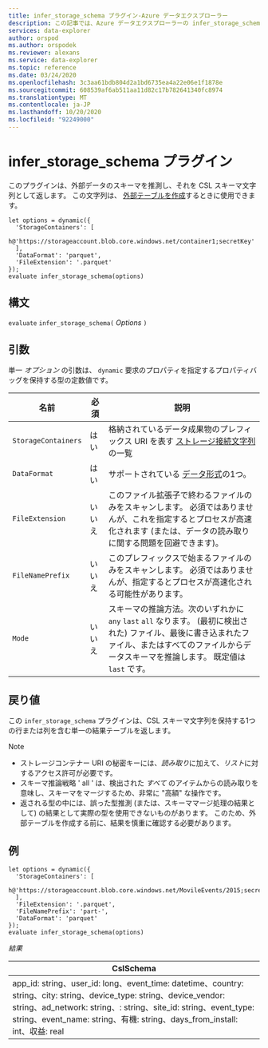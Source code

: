 ```yaml
---
title: infer_storage_schema プラグイン-Azure データエクスプローラー
description: この記事では、Azure データエクスプローラーの infer_storage_schema プラグインについて説明します。
services: data-explorer
author: orspod
ms.author: orspodek
ms.reviewer: alexans
ms.service: data-explorer
ms.topic: reference
ms.date: 03/24/2020
ms.openlocfilehash: 3c3aa61bdb804d2a1bd6735ea4a22e06e1f1878e
ms.sourcegitcommit: 608539af6ab511aa11d82c17b782641340fc8974
ms.translationtype: MT
ms.contentlocale: ja-JP
ms.lasthandoff: 10/20/2020
ms.locfileid: "92249000"
---
```

# <a name="infer_storage_schema-plugin"></a>infer_storage_schema プラグイン

このプラグインは、外部データのスキーマを推測し、それを CSL スキーマ文字列として返します。 この文字列は、 [外部テーブルを作成](../management/external-tables-azurestorage-azuredatalake.md#create-or-alter-external-table)するときに使用できます。

```kusto
let options = dynamic({
  'StorageContainers': [
    h@'https://storageaccount.blob.core.windows.net/container1;secretKey'
  ],
  'DataFormat': 'parquet',
  'FileExtension': '.parquet'
});
evaluate infer_storage_schema(options)
```

## <a name="syntax"></a>構文

`evaluate` `infer_storage_schema(` *Options* `)`

## <a name="arguments"></a>引数

単一 *オプション* の引数は、 `dynamic` 要求のプロパティを指定するプロパティバッグを保持する型の定数値です。

|名前                    |必須|説明|
|------------------------|--------|-----------|
|`StorageContainers`|はい|格納されているデータ成果物のプレフィックス URI を表す [ストレージ接続文字列](../api/connection-strings/storage.md) の一覧|
|`DataFormat`|はい|サポートされている [データ形式](../../ingestion-supported-formats.md)の1つ。|
|`FileExtension`|いいえ|このファイル拡張子で終わるファイルのみをスキャンします。 必須ではありませんが、これを指定するとプロセスが高速化されます (または、データの読み取りに関する問題を回避できます)。|
|`FileNamePrefix`|いいえ|このプレフィックスで始まるファイルのみをスキャンします。 必須ではありませんが、指定するとプロセスが高速化される可能性があります。|
|`Mode`|いいえ|スキーマの推論方法。次のいずれかに `any` `last` `all` なります。 (最初に検出された) ファイル、最後に書き込まれたファイル、またはすべてのファイルからデータスキーマを推論します。 既定値は `last` です。|

## <a name="returns"></a>戻り値

この `infer_storage_schema` プラグインは、CSL スキーマ文字列を保持する1つの行または列を含む単一の結果テーブルを返します。

> [!NOTE]
> * ストレージコンテナー URI の秘密キーには、*読み取り*に加えて、*リスト*に対するアクセス許可が必要です。
> * スキーマ推論戦略 ' all ' は、検出された *すべて* のアイテムからの読み取りを意味し、スキーマをマージするため、非常に "高額" な操作です。
> * 返される型の中には、誤った型推測 (または、スキーママージ処理の結果として) の結果として実際の型を使用できないものがあります。 このため、外部テーブルを作成する前に、結果を慎重に確認する必要があります。

## <a name="example"></a>例

```kusto
let options = dynamic({
  'StorageContainers': [
    h@'https://storageaccount.blob.core.windows.net/MovileEvents/2015;secretKey'
  ],
  'FileExtension': '.parquet',
  'FileNamePrefix': 'part-',
  'DataFormat': 'parquet'
});
evaluate infer_storage_schema(options)
```

*結果*

|CslSchema|
|---|
|app_id: string、user_id: long、event_time: datetime、country: string、city: string、device_type: string、device_vendor: string、ad_network: string、: string、site_id: string、event_type: string、event_name: string、有機: string、days_from_install: int、収益: real|
